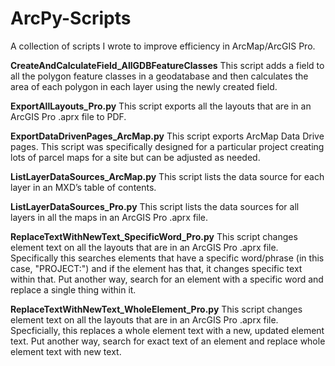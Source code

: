 # ArcPy-Scripts
A collection of scripts I wrote to improve efficiency in ArcMap/ArcGIS Pro.

**CreateAndCalculateField_AllGDBFeatureClasses**
This script adds a field to all the polygon feature classes in a geodatabase and then calculates the area of each polygon in each layer using the newly created field.

**ExportAllLayouts_Pro.py**
This script exports all the layouts that are in an ArcGIS Pro .aprx file to PDF.

**ExportDataDrivenPages_ArcMap.py**
This script exports ArcMap Data Drive pages. This script was specifically designed for a particular project creating lots of parcel maps for a site but can be adjusted as needed.

**ListLayerDataSources_ArcMap.py**
This script lists the data source for each layer in an MXD’s table of contents.

**ListLayerDataSources_Pro.py**
This script lists the data sources for all layers in all the maps in an ArcGIS Pro .aprx file.

**ReplaceTextWithNewText_SpecificWord_Pro.py**
This script changes element text on all the layouts that are in an ArcGIS Pro .aprx file.
Specifically this searches elements that have a specific word/phrase (in this case, "PROJECT:") and if the element has that, it changes specific text within that.
Put another way, search for an element with a specific word and replace a single thing within it.

**ReplaceTextWithNewText_WholeElement_Pro.py**
This script changes element text on all the layouts that are in an ArcGIS Pro .aprx file.
Specficially, this replaces a whole element text with a new, updated element text.
Put another way, search for exact text of an element and replace whole element text with new text.
